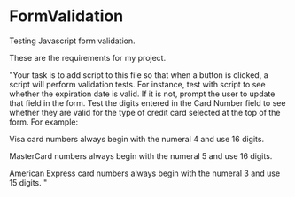 FormValidation
==============

Testing Javascript form validation.

These are the requirements for my project.

"Your task is to add script to this file so that when a button is clicked, a script will
perform validation tests. For instance, test with script to see whether the expiration date
is valid. If it is not, prompt the user to update that field in the form.
Test the digits entered in the Card Number field to see whether they are valid for the type
of credit card selected at the top of the form. For example:

Visa card numbers always begin with the numeral 4 and use 16 digits.

MasterCard numbers always begin with the numeral 5 and use 16 digits.

American Express card numbers always begin with the numeral 3 and use 15 digits. "
